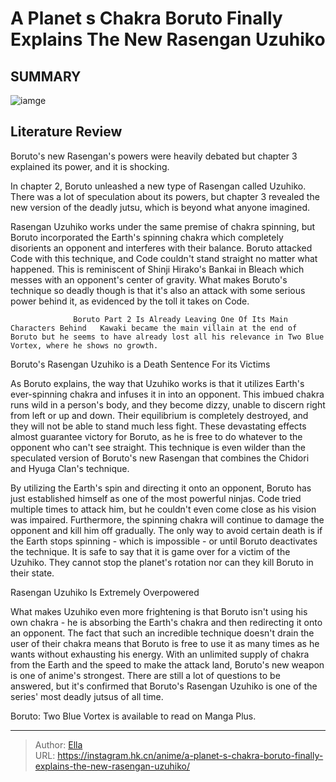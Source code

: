 #  A Planet s Chakra  Boruto Finally Explains The New Rasengan Uzuhiko


## SUMMARY 

![iamge](https://static1.srcdn.com/wordpress/wp-content/uploads/2023/10/boruto-s-uzuhiko-earth-rotation.jpg)

## Literature Review

Boruto&#39;s new Rasengan&#39;s powers were heavily debated but chapter 3 explained its power, and it is shocking.





In chapter 2, Boruto unleashed a new type of Rasengan called Uzuhiko. There was a lot of speculation about its powers, but chapter 3 revealed the new version of the deadly jutsu, which is beyond what anyone imagined.




          

Rasengan Uzuhiko works under the same premise of chakra spinning, but Boruto incorporated the Earth&#39;s spinning chakra which completely disorients an opponent and interferes with their balance. Boruto attacked Code with this technique, and Code couldn&#39;t stand straight no matter what happened. This is reminiscent of Shinji Hirako&#39;s Bankai in Bleach which messes with an opponent&#39;s center of gravity. What makes Boruto&#39;s technique so deadly though is that it&#39;s also an attack with some serious power behind it, as evidenced by the toll it takes on Code.

                  Boruto Part 2 Is Already Leaving One Of Its Main Characters Behind   Kawaki became the main villain at the end of Boruto but he seems to have already lost all his relevance in Two Blue Vortex, where he shows no growth.   





 Boruto&#39;s Rasengan Uzuhiko is a Death Sentence For its Victims 
          

As Boruto explains, the way that Uzuhiko works is that it utilizes Earth&#39;s ever-spinning chakra and infuses it in into an opponent. This imbued chakra runs wild in a person&#39;s body, and they become dizzy, unable to discern right from left or up and down. Their equilibrium is completely destroyed, and they will not be able to stand much less fight. These devastating effects almost guarantee victory for Boruto, as he is free to do whatever to the opponent who can&#39;t see straight. This technique is even wilder than the speculated version of Boruto&#39;s new Rasengan that combines the Chidori and Hyuga Clan&#39;s technique.

By utilizing the Earth&#39;s spin and directing it onto an opponent, Boruto has just established himself as one of the most powerful ninjas. Code tried multiple times to attack him, but he couldn&#39;t even come close as his vision was impaired. Furthermore, the spinning chakra will continue to damage the opponent and kill him off gradually. The only way to avoid certain death is if the Earth stops spinning - which is impossible - or until Boruto deactivates the technique. It is safe to say that it is game over for a victim of the Uzuhiko. They cannot stop the planet&#39;s rotation nor can they kill Boruto in their state.






 Rasengan Uzuhiko Is Extremely Overpowered 
          

What makes Uzuhiko even more frightening is that Boruto isn&#39;t using his own chakra - he is absorbing the Earth&#39;s chakra and then redirecting it onto an opponent. The fact that such an incredible technique doesn&#39;t drain the user of their chakra means that Boruto is free to use it as many times as he wants without exhausting his energy. With an unlimited supply of chakra from the Earth and the speed to make the attack land, Boruto&#39;s new weapon is one of anime&#39;s strongest. There are still a lot of questions to be answered, but it&#39;s confirmed that Boruto&#39;s Rasengan Uzuhiko is one of the series&#39; most deadly jutsus of all time.

Boruto: Two Blue Vortex is available to read on Manga Plus.



---

> Author: [Ella](https://instagram.hk.cn/)  
> URL: https://instagram.hk.cn/anime/a-planet-s-chakra-boruto-finally-explains-the-new-rasengan-uzuhiko/  

